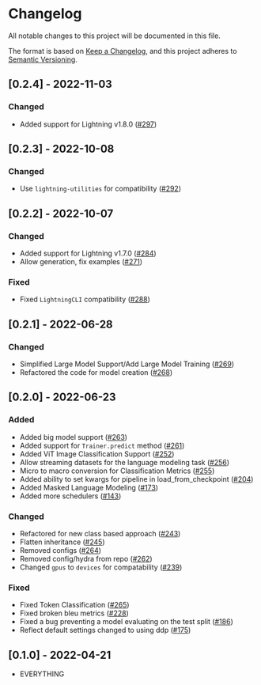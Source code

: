 # Changelog
All notable changes to this project will be documented in this file.

The format is based on [Keep a Changelog](https://keepachangelog.com/en/1.0.0/),
and this project adheres to [Semantic Versioning](https://semver.org/spec/v2.0.0.html).


## [0.2.4] - 2022-11-03

### Changed

- Added support for Lightning v1.8.0 ([#297](https://github.com/Lightning-AI/lightning-transformers/pull/297))


## [0.2.3] - 2022-10-08

### Changed

- Use `lightning-utilities` for compatibility ([#292](https://github.com/Lightning-AI/lightning-transformers/pull/292))


## [0.2.2] - 2022-10-07

### Changed

- Added support for Lightning v1.7.0 ([#284](https://github.com/Lightning-AI/lightning-transformers/pull/284))
- Allow generation, fix examples ([#271](https://github.com/Lightning-AI/lightning-transformers/pull/271))

### Fixed

- Fixed `LightningCLI` compatibility ([#288](https://github.com/Lightning-AI/lightning-transformers/pull/288))


## [0.2.1] - 2022-06-28

### Changed

- Simplified Large Model Support/Add Large Model Training  ([#269](https://github.com/Lightning-AI/lightning-transformers/pull/269))
- Refactored the code for model creation ([#268](https://github.com/Lightning-AI/lightning-transformers/pull/268))


## [0.2.0] - 2022-06-23

### Added

- Added big model support ([#263](https://github.com/Lightning-AI/lightning-transformers/pull/263))
- Added support for `Trainer.predict` method ([#261](https://github.com/Lightning-AI/lightning-transformers/pull/261))
- Added ViT Image Classification Support ([#252](https://github.com/Lightning-AI/lightning-transformers/pull/252))
- Allow streaming datasets for the language modeling task ([#256](https://github.com/Lightning-AI/lightning-transformers/pull/256))
- Micro to macro conversion for Classification Metrics ([#255](https://github.com/Lightning-AI/lightning-transformers/pull/255))
- Added ability to set kwargs for pipeline in load_from_checkpoint ([#204](https://github.com/Lightning-AI/lightning-transformers/pull/204))
- Added Masked Language Modeling ([#173](https://github.com/Lightning-AI/lightning-transformers/pull/173))
- Added more schedulers ([#143](https://github.com/Lightning-AI/lightning-transformers/pull/143))

### Changed

- Refactored for new class based approach ([#243](https://github.com/Lightning-AI/lightning-transformers/pull/243))
- Flatten inheritance ([#245](https://github.com/Lightning-AI/lightning-transformers/pull/245))
- Removed configs ([#264](https://github.com/Lightning-AI/lightning-transformers/pull/264))
- Removed config/hydra from repo ([#262](https://github.com/Lightning-AI/lightning-transformers/pull/262))
- Changed `gpus` to `devices` for compatability ([#239](https://github.com/Lightning-AI/lightning-transformers/pull/239))

### Fixed

- Fixed Token Classification ([#265](https://github.com/Lightning-AI/lightning-transformers/pull/265))
- Fixed broken bleu metrics ([#228](https://github.com/Lightning-AI/lightning-transformers/pull/228))
- Fixed a bug preventing a model evaluating on the test split ([#186](https://github.com/Lightning-AI/lightning-transformers/pull/186))
- Reflect default settings changed to using ddp ([#175](https://github.com/Lightning-AI/lightning-transformers/pull/175))


## [0.1.0] - 2022-04-21

- EVERYTHING
